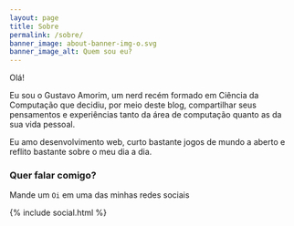 ```yaml
---
layout: page
title: Sobre
permalink: /sobre/
banner_image: about-banner-img-o.svg
banner_image_alt: Quem sou eu?
---
```


Olá!

Eu sou o Gustavo Amorim, um nerd recém formado em Ciência da Computação que decidiu, por meio deste blog, compartilhar seus pensamentos e experiências tanto da área de computação quanto as da sua vida pessoal.

Eu amo desenvolvimento web, curto bastante jogos de mundo a aberto e reflito bastante sobre o meu dia a dia.

### Quer falar comigo?

Mande um `Oi` em uma das minhas redes sociais

{% include social.html %}
